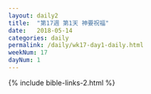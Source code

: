 ```yaml
---
layout: daily2
title:  "第17週 第1天 神要祝福"
date:   2018-05-14
categories: daily
permalink: /daily/wk17-day1-daily.html
weekNum: 17
dayNum: 1
---
```


{% include bible-links-2.html %}
